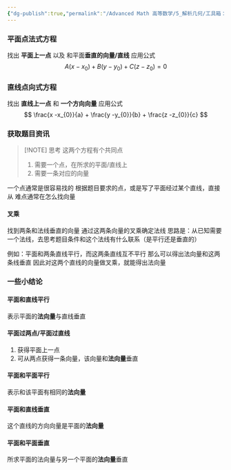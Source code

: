 ```yaml
---
{"dg-publish":true,"permalink":"/Advanced Math 高等数学/5_解析几何/工具箱：求平面方程与直线方程/","tags":["工具箱","解析几何"]}
---
```


### 平面点法式方程
找出 **平面上一点** 以及 和平面**垂直的向量/直线**
应用公式
$$
A(x - x_{0}) + B(y - y_{0}) + C( z - z_{0}) = 0
$$

### 直线点向式方程
找出 **直线上一点** 和 **一个方向向量**
应用公式
$$
\frac{x -x_{0}}{a} + \frac{y -y_{0}}{b} + \frac{z -z_{0}}{c}
$$

### 获取题目资讯

> [!NOTE] 思考
> 这两个方程有个共同点
> 1. 需要一个点，在所求的平面/直线上
> 2. 需要一条对应的向量

一个点通常是很容易找的
根据题目要求的点，或是写了平面经过某个直线，直接从
难点通常在怎么找向量
#### 叉乘
找到两条和法线垂直的向量
通过这两条向量的叉乘确定法线
思路是：从已知需要一个法线，去思考题目条件和这个法线有什么联系（是平行还是垂直的）

例如：平面和两条直线平行，而这两条直线互不平行
那么可以得出法向量和这两条线垂直
因此对这两个直线的向量做叉乘，就能得出法向量


### 一些小结论

#### 平面和直线平行
表示平面的**法向量**与直线垂直

#### 平面过两点/平面过直线
1. 获得平面上一点
2.  可从两点获得一条向量，该向量和**法向量**垂直

#### 平面和平面平行
表示和该平面有相同的**法向量**

#### 平面和直线垂直
这个直线的方向向量是平面的**法向量**

#### 平面和平面垂直
所求平面的法向量与另一个平面的**法向量**垂直





